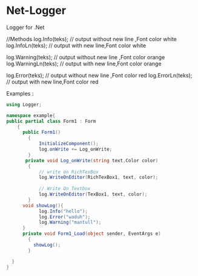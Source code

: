 # Net-Logger
Logger for .Net

//Methods
log.Info(teks); // output without new line ,Font color white
log.InfoLn(teks);  // output with new line,Font color white

log.Warning(teks); // output without new line ,Font color orange
log.WarningLn(teks);  // output with new line,Font color orange

log.Error(teks); // output without new line ,Font color red
log.ErrorLn(teks);  // output with new line,Font color red

Examples :

```C#
using Logger;

namespace example{
public partial class Form1 : Form
    {
      public Form1()
        {
            InitializeComponent();
            log.onWrite += Log_onWrite;
        }
       private void Log_onWrite(string text,Color color)
        {
            // write on RichTexBox
            log.WriteOnEditor(RichTexBox1, text, color);
            
            // Write On Textbox
            log.WriteOnEditor(TexBox1, text, color);
        }   
      void showLog(){
            log.Info("hello");
            log.Error("waduh");
            log.Warning("mantull");
      }
      private void Form1_Load(object sender, EventArgs e)
        {
          showLog();
        }

  }
}
```
